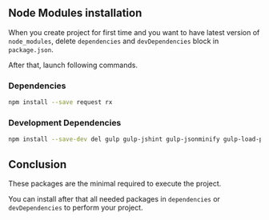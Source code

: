 ## Node Modules installation

When you create project for first time and you want to have latest version of `node_modules`, delete `dependencies` and `devDependencies` block in `package.json`.

After that, launch following commands.

### Dependencies

```sh
npm install --save request rx
```

### Development Dependencies

```sh
npm install --save-dev del gulp gulp-jshint gulp-jsonminify gulp-load-plugins gulp-size gulp-uglify jshint jshint-stylish require-dir uglify-save-license gulp-babel coveralls babel-preset-es2015 mocha unit.js istanbul@1.0.0-alpha.2 gulp-sourcemaps gulp-filter babelify browserify vinyl-buffer vinyl-source-stream
```

## Conclusion

These packages are the minimal required to execute the project.

You can install after that all needed packages in `dependencies` or `devDependencies` to perform your project.